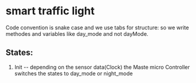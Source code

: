 # smart traffic light

Code convention is snake case and we use tabs for structure:
so we write methodes and variables like day_mode and not dayMode.

## States:

1) Init -- depending on the sensor data(Clock) the Maste micro Controller switches the states to day_mode or night_mode
